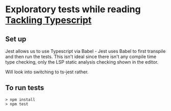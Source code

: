 # Exploratory tests while reading [Tackling Typescript](https://exploringjs.com/tackling-ts/index.html)

## Set up
Jest allows us to use Typescript via Babel - Jest uses Babel to first transpile and then run the tests. This isn't ideal since there isn't any compile time type checking, only the LSP static analysis checking shown in the editor.

Will look into switching to ts-jest rather.

## To run tests

```
> npm install
> npm test
```
